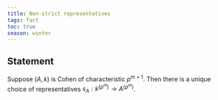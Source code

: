 ```yaml
---
title: Non-strict representatives
tags: fact
toc: true
season: winter
---
```

## Statement
Suppose $(A,k)$ is Cohen of characteristic $p^{m+1}$. Then there is a unique choice of representatives $s_A: k^{(p^m)} \to A^{(p^m)}$.